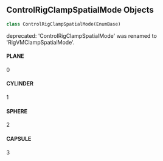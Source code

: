 ## ControlRigClampSpatialMode Objects

```python
class ControlRigClampSpatialMode(EnumBase)
```

deprecated: 'ControlRigClampSpatialMode' was renamed to 'RigVMClampSpatialMode'.

<a id="unreal.ControlRigClampSpatialMode.PLANE"></a>

#### PLANE

0

<a id="unreal.ControlRigClampSpatialMode.CYLINDER"></a>

#### CYLINDER

1

<a id="unreal.ControlRigClampSpatialMode.SPHERE"></a>

#### SPHERE

2

<a id="unreal.ControlRigClampSpatialMode.CAPSULE"></a>

#### CAPSULE

3

<a id="unreal.ControlRigComponentMapDirection"></a>